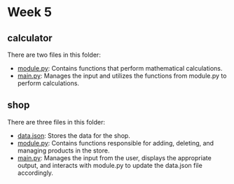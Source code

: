 # Week 5

## calculator

There are two files in this folder:
- [module.py](./calculator/module.py): Contains functions that perform mathematical calculations.
- [main.py](./calculator/main.py): Manages the input and utilizes the functions from module.py to perform calculations.

## shop

There are three files in this folder:
- [data.json](./shop/data.json): Stores the data for the shop.
- [module.py](./shop/module.py): Contains functions responsible for adding, deleting, and managing products in the store.
- [main.py](./shop/main.py): Manages the input from the user, displays the appropriate output, and interacts with module.py to update the data.json file accordingly.
